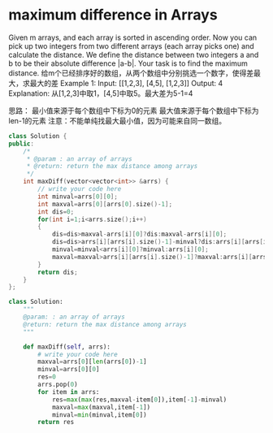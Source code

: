 # maximum difference in Arrays
Given m arrays, and each array is sorted in ascending order. Now you can pick up two integers from two different arrays (each array picks one) and calculate the distance. We define the distance between two integers a and b to be their absolute difference |a-b|. Your task is to find the maximum distance. 
给m个已经排序好的数组，从两个数组中分别挑选一个数字，使得差最大，求最大的差 
Example 1: 
Input: 
[[1,2,3], 
[4,5], 
[1,2,3]] 
Output: 4 
Explanation: 
从[1,2,3]中取1，[4,5]中取5。最大差为5-1=4

思路：
最小值来源于每个数组中下标为0的元素 
最大值来源于每个数组中下标为len-1的元素 
注意：不能单纯找最大最小值，因为可能来自同一数组。

```c++
class Solution {
public:
    /*
     * @param : an array of arrays
     * @return: return the max distance among arrays
     */
    int maxDiff(vector<vector<int>> &arrs) {
        // write your code here
        int minval=arrs[0][0];
        int maxval=arrs[0][arrs[0].size()-1];
        int dis=0;
        for(int i=1;i<arrs.size();i++)
        {
            dis=dis>maxval-arrs[i][0]?dis:maxval-arrs[i][0];
            dis=dis>arrs[i][arrs[i].size()-1]-minval?dis:arrs[i][arrs[i].size()-1]-minval;
            minval=minval<arrs[i][0]?minval:arrs[i][0];
            maxval=maxval>arrs[i][arrs[i].size()-1]?maxval:arrs[i][arrs[i].size()-1];
        }
        return dis;
    }
};
```

```python
class Solution:
    """
    @param: : an array of arrays
    @return: return the max distance among arrays
    """

    def maxDiff(self, arrs):
        # write your code here
        maxval=arrs[0][len(arrs[0])-1]
        minval=arrs[0][0]
        res=0
        arrs.pop(0)
        for item in arrs:
            res=max(max(res,maxval-item[0]),item[-1]-minval)
            maxval=max(maxval,item[-1])
            minval=min(minval,item[0])
        return res
```